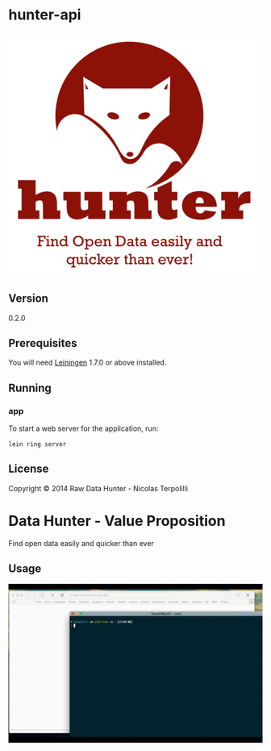 # hunter-api

![screenshot](./doc/images/logo.png)

## Version

0.2.0

## Prerequisites

You will need [Leiningen][1] 1.7.0 or above installed.

[1]: https://github.com/technomancy/leiningen

## Running

### app
To start a web server for the application, run:

    lein ring server

## License

Copyright © 2014 Raw Data Hunter - Nicolas Terpolilli

# Data Hunter - Value Proposition

Find open data easily and quicker than ever

## Usage

![usage](./doc/images/hunter.gif)
